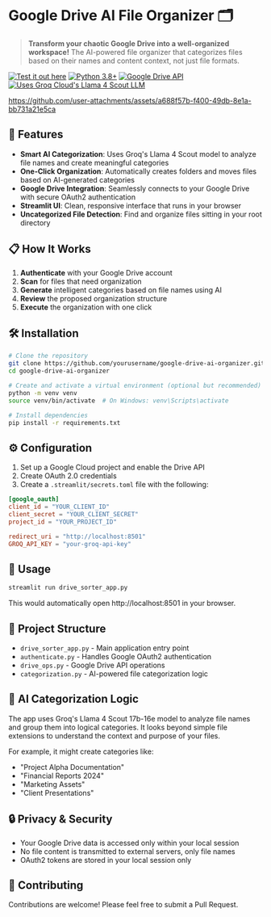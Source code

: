 # Google Drive AI File Organizer 🗂️

> **Transform your chaotic Google Drive into a well-organized workspace!** The AI-powered file organizer that categorizes files based on their names and content context, not just file formats.

[![Test it out here](https://img.shields.io/badge/Made%20with-Streamlit-FF4B4B.svg)](https://gdrive-organizer.streamlit.app/)
[![Python 3.8+](https://img.shields.io/badge/Python-3.8+-blue.svg)](https://www.python.org/downloads/)
[![Google Drive API](https://img.shields.io/badge/Google%20Drive-API-green.svg)](https://developers.google.com/drive/api)
[![Uses Groq Cloud's Llama 4 Scout LLM](https://img.shields.io/badge/LLM-Groq-purple.svg)](https://console.groq.com/playground)



https://github.com/user-attachments/assets/a688f57b-f400-49db-8e1a-bb731a21e5ca



## 🚀 Features

- **Smart AI Categorization**: Uses Groq's Llama 4 Scout model to analyze file names and create meaningful categories
- **One-Click Organization**: Automatically creates folders and moves files based on AI-generated categories
- **Google Drive Integration**: Seamlessly connects to your Google Drive with secure OAuth2 authentication
- **Streamlit UI**: Clean, responsive interface that runs in your browser
- **Uncategorized File Detection**: Find and organize files sitting in your root directory

## 📋 How It Works

1. **Authenticate** with your Google Drive account
2. **Scan** for files that need organization
3. **Generate** intelligent categories based on file names using AI
4. **Review** the proposed organization structure
5. **Execute** the organization with one click

## 🛠️ Installation

```bash
# Clone the repository
git clone https://github.com/yourusername/google-drive-ai-organizer.git
cd google-drive-ai-organizer

# Create and activate a virtual environment (optional but recommended)
python -m venv venv
source venv/bin/activate  # On Windows: venv\Scripts\activate

# Install dependencies
pip install -r requirements.txt
```

## ⚙️ Configuration

1. Set up a Google Cloud project and enable the Drive API
2. Create OAuth 2.0 credentials
3. Create a `.streamlit/secrets.toml` file with the following:

```toml
[google_oauth]
client_id = "YOUR_CLIENT_ID"
client_secret = "YOUR_CLIENT_SECRET"
project_id = "YOUR_PROJECT_ID"

redirect_uri = "http://localhost:8501"
GROQ_API_KEY = "your-groq-api-key"
```

## 🚀 Usage

```bash
streamlit run drive_sorter_app.py
```

This would automatically open http://localhost:8501 in your browser.

## 🧩 Project Structure

- `drive_sorter_app.py` - Main application entry point
- `authenticate.py` - Handles Google OAuth2 authentication
- `drive_ops.py` - Google Drive API operations
- `categorization.py` - AI-powered file categorization logic

## 🧠 AI Categorization Logic

The app uses Groq's Llama 4 Scout 17b-16e model to analyze file names and group them into logical categories. It looks beyond simple file extensions to understand the context and purpose of your files.

For example, it might create categories like:
- "Project Alpha Documentation"
- "Financial Reports 2024"
- "Marketing Assets"
- "Client Presentations"

## 🔒 Privacy & Security

- Your Google Drive data is accessed only within your local session
- No file content is transmitted to external servers, only file names
- OAuth2 tokens are stored in your local session only

## 🤝 Contributing

Contributions are welcome! Please feel free to submit a Pull Request.

